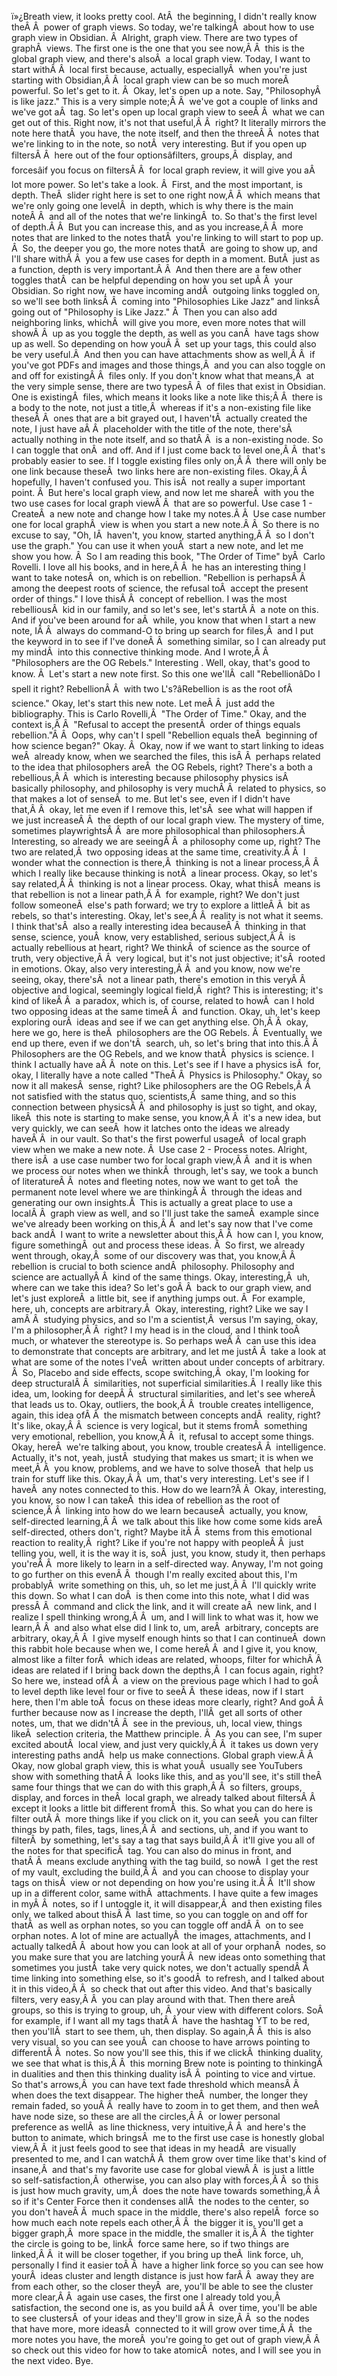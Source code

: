 ï»¿Breath view, it looks pretty cool. AtÂ  the beginning, I didn't really know theÂ Â  power of graph views. So today, we're talkingÂ  about how to use graph view in Obsidian. Â  Alright, graph view. There are two types of graphÂ  views. The first one is the one that you see now,Â Â  this is the global graph view, and there's alsoÂ  a local graph view. Today, I want to start withÂ Â  local first because, actually, especiallyÂ  when you're just starting with Obsidian,Â Â  local graph view can be so much moreÂ  powerful. So let's get to it. Â  Okay, let's open up a note. Say, "PhilosophyÂ  is like jazz." This is a very simple note;Â Â  we've got a couple of links and we've got aÂ  tag. So let's open up local graph view to seeÂ Â  what we can get out of this. Right now, it's not that useful,Â Â  right? It literally mirrors the note here thatÂ  you have, the note itself, and then the threeÂ Â  notes that we're linking to in the note, so notÂ  very interesting. But if you open up filtersÂ Â  here out of the four optionsâfilters, groups,Â  display, and forcesâif you focus on filtersÂ Â  for local graph review, it will give you aÂ  lot more power. So let's take a look. Â  First, and the most important, is depth. TheÂ  slider right here is set to one right now,Â Â  which means that we're only going one levelÂ  in depth, which is why there is the main noteÂ Â  and all of the notes that we're linkingÂ  to. So that's the first level of depth.Â Â  But you can increase this, and as you increase,Â Â  more notes that are linked to the notes thatÂ  you're linking to will start to pop up. Â  So, the deeper you go, the more notes thatÂ  are going to show up, and I'll share withÂ Â  you a few use cases for depth in a moment. ButÂ  just as a function, depth is very important.Â Â  And then there are a few other toggles thatÂ  can be helpful depending on how you set upÂ Â  your Obsidian. So right now, we have incoming andÂ  outgoing links toggled on, so we'll see both linksÂ Â  coming into "Philosophies Like Jazz" and linksÂ  going out of "Philosophy is Like Jazz." Â  Then you can also add neighboring links, whichÂ  will give you more, even more notes that will showÂ Â  up as you toggle the depth, as well as you canÂ  have tags show up as well. So depending on how youÂ Â  set up your tags, this could also be very useful.Â  And then you can have attachments show as well,Â Â  if you've got PDFs and images and those things,Â  and you can also toggle on and off for existingÂ Â  files only. If you don't know what that means,Â  at the very simple sense, there are two typesÂ Â  of files that exist in Obsidian. One is existingÂ  files, which means it looks like a note like this;Â Â  there is a body to the note, not just a title,Â  whereas if it's a non-existing file like theseÂ Â  ones that are a bit grayed out, I haven'tÂ  actually created the note, I just have aÂ Â  placeholder with the title of the note, there'sÂ  actually nothing in the note itself, and so thatÂ Â  is a non-existing node. So I can toggle that onÂ  and off. And if I just come back to level one,Â Â  that's probably easier to see. If I toggle existing files only on,Â Â  there will only be one link because theseÂ  two links here are non-existing files. Okay,Â Â  hopefully, I haven't confused you. This isÂ  not really a super important point. Â  But here's local graph view, and now let me shareÂ  with you the two use cases for local graph viewÂ Â  that are so powerful. Use case 1 - CreateÂ  a new note and change how I take my notes.Â Â  Use case number one for local graphÂ  view is when you start a new note.Â Â  So there is no excuse to say, "Oh, IÂ  haven't, you know, started anything,Â Â  so I don't use the graph." You can use it when youÂ  start a new note, and let me show you how. Â  So I am reading this book, "The Order of Time" byÂ  Carlo Rovelli. I love all his books, and in here,Â Â  he has an interesting thing I want to take notesÂ  on, which is on rebellion. "Rebellion is perhapsÂ Â  among the deepest roots of science, the refusal toÂ  accept the present order of things." I love thisÂ Â  concept of rebellion. I was the most rebelliousÂ  kid in our family, and so let's see, let's startÂ Â  a note on this. And if you've been around for aÂ  while, you know that when I start a new note, IÂ Â  always do command-O to bring up search for files,Â  and I put the keyword in to see if I've doneÂ Â  something similar, so I can already put my mindÂ  into this connective thinking mode. And I wrote,Â Â  "Philosophers are the OG Rebels." Interesting . Well, okay, that's good to know. Â  Let's start a new note first. So this one we'llÂ  call "RebellionâDo I spell it right? RebellionÂ Â  with two L's?âRebellion is as the root ofÂ  science." Okay, let's start this new note. Let meÂ Â  just add the bibliography. This is Carlo Rovelli,Â  "The Order of Time." Okay, and the context is,Â Â  "Refusal to accept the presentÂ  order of things equals rebellion."Â Â  Oops, why can't I spell "Rebellion equals theÂ  beginning of how science began?" Okay. Â  Okay, now if we want to start linking to ideas weÂ  already know, when we searched the files, this isÂ Â  perhaps related to the idea that philosophers areÂ  the OG Rebels, right? There's a both a rebellious,Â Â  which is interesting because philosophy physics isÂ  basically philosophy, and philosophy is very muchÂ Â  related to physics, so that makes a lot of senseÂ  to me. But let's see, even if I didn't have that,Â Â  okay, let me even if I remove this, let'sÂ  see what will happen if we just increaseÂ Â  the depth of our local graph view. The mystery of time, sometimes playwrightsÂ Â  are more philosophical than philosophers.Â  Interesting, so already we are seeingÂ Â  a philosophy come up, right? The two are related,Â  two opposing ideas at the same time, creativity.Â Â  I wonder what the connection is there,Â  thinking is not a linear process,Â Â  which I really like because thinking is notÂ  a linear process. Okay, so let's say related,Â Â  thinking is not a linear process. Okay, what thisÂ  means is that rebellion is not a linear path,Â Â  for example, right? We don't just follow someoneÂ  else's path forward; we try to explore a littleÂ Â  bit as rebels, so that's interesting. Okay, let's see,Â Â  reality is not what it seems. I think that'sÂ  also a really interesting idea becauseÂ Â  thinking in that sense, science, youÂ  know, very established, serious subject,Â Â  is actually rebellious at heart, right? We thinkÂ  of science as the source of truth, very objective,Â Â  very logical, but it's not just objective; it'sÂ  rooted in emotions. Okay, also very interesting,Â Â  and you know, now we're seeing, okay, there'sÂ  not a linear path, there's emotion in this veryÂ Â  objective and logical, seemingly logical field,Â  right? This is interesting; it's kind of likeÂ Â  a paradox, which is, of course, related to howÂ  can I hold two opposing ideas at the same timeÂ Â  and function. Okay, uh, let's keep exploring ourÂ  ideas and see if we can get anything else. Oh,Â Â  okay, here we go, here is theÂ  philosophers are the OG Rebels. Â  Eventually, we end up there, even if we don'tÂ  search, uh, so let's bring that into this.Â Â  Philosophers are the OG Rebels, and we know thatÂ  physics is science. I think I actually have aÂ Â  note on this. Let's see if I have a physics isÂ  for, okay, I literally have a note called "TheÂ Â  Physics is Philosophy." Okay, so now it all makesÂ  sense, right? Like philosophers are the OG Rebels,Â Â  not satisfied with the status quo, scientists,Â  same thing, and so this connection between physicsÂ Â  and philosophy is just so tight, and okay, likeÂ  this note is starting to make sense, you know,Â Â  it's a new idea, but very quickly, we can seeÂ  how it latches onto the ideas we already haveÂ Â  in our vault. So that's the first powerful usageÂ  of local graph view when we make a new note. Â  Use case 2 - Process notes. Alright, there isÂ  a use case number two for local graph view,Â Â  and it is when we process our notes when we thinkÂ  through, let's say, we took a bunch of literatureÂ Â  notes and fleeting notes, now we want to get toÂ  the permanent note level where we are thinkingÂ Â  through the ideas and generating our own insights.Â  This is actually a great place to use a localÂ Â  graph view as well, and so I'll just take the sameÂ  example since we've already been working on this,Â Â  and let's say now that I've come back andÂ  I want to write a newsletter about this,Â Â  how can I, you know, figure somethingÂ  out and process these ideas. Â  So first, we already went through, okay,Â  some of our discovery was that, you know,Â Â  rebellion is crucial to both science andÂ  philosophy. Philosophy and science are actuallyÂ Â  kind of the same things. Okay, interesting,Â  uh, where can we take this idea? So let's goÂ Â  back to our graph view, and let's just exploreÂ  a little bit, see if anything jumps out. Â  For example, here, uh, concepts are arbitrary.Â  Okay, interesting, right? Like we say I amÂ Â  studying physics, and so I'm a scientist,Â  versus I'm saying, okay, I'm a philosopher,Â Â  right? I my head is in the cloud, and I think tooÂ  much, or whatever the stereotype is. So perhaps weÂ Â  can use this idea to demonstrate that concepts are arbitrary, and let me justÂ Â  take a look at what are some of the notes I'veÂ  written about under concepts of arbitrary. Â  So, Placebo and side effects, scope switching,Â  okay, I'm looking for deep structuralÂ Â  similarities, not superficial similarities.Â  I really like this idea, um, looking for deepÂ Â  structural similarities, and let's see whereÂ  that leads us to. Okay, outliers, the book,Â Â  trouble creates intelligence, again, this idea ofÂ Â  the mismatch between concepts andÂ  reality, right? It's like, okay,Â Â  science is very logical, but it stems fromÂ  something very emotional, rebellion, you know,Â Â  it, refusal to accept some things. Okay, hereÂ  we're talking about, you know, trouble createsÂ Â  intelligence. Actually, it's not, yeah, justÂ  studying that makes us smart; it is when we meet,Â Â  you know, problems, and we have to solve thoseÂ  that help us train for stuff like this. Okay,Â Â  um, that's very interesting. Let's see if I haveÂ  any notes connected to this. How do we learn?Â Â  Okay, interesting, you know, so now I can takeÂ  this idea of rebellion as the root of science,Â Â  linking into how do we learn becauseÂ  actually, you know, self-directed learning,Â Â  we talk about this like how come some kids areÂ  self-directed, others don't, right? Maybe itÂ Â  stems from this emotional reaction to reality,Â  right? Like if you're not happy with peopleÂ Â  just telling you, well, it is the way it is, soÂ  just, you know, study it, then perhaps you'reÂ Â  more likely to learn in a self-directed way. Anyway, I'm not going to go further on this evenÂ Â  though I'm really excited about this, I'm probablyÂ  write something on this, uh, so let me just,Â Â  I'll quickly write this down. So what I can doÂ  is then come into this note, what I did was pressÂ Â  command and click the link, and it will create aÂ  new link, and I realize I spell thinking wrong,Â Â  um, and I will link to what was it, how we learn,Â Â  and also what else did I link to, um, areÂ  arbitrary, concepts are arbitrary, okay,Â Â  I give myself enough hints so that I can continueÂ  down this rabbit hole because when we, I come hereÂ Â  and I give it, you know, almost like a filter forÂ  which ideas are related, whoops, filter for whichÂ Â  ideas are related if I bring back down the depths,Â  I can focus again, right? So here we, instead ofÂ Â  a view on the previous page which I had to goÂ  to level depth like level four or five to seeÂ Â  these ideas, now if I start here, then I'm able toÂ  focus on these ideas more clearly, right? And goÂ Â  further because now as I increase the depth, I'llÂ  get all sorts of other notes, um, that we didn'tÂ Â  see in the previous, uh, local view, things likeÂ  selection criteria, the Matthew principle. Â  As you can see, I'm super excited aboutÂ  local view, and just very quickly,Â Â  it takes us down very interesting paths andÂ  help us make connections. Global graph view.Â Â  Okay, now global graph view, this is what youÂ  usually see YouTubers show with something thatÂ Â  looks like this, and as you'll see, it's still theÂ  same four things that we can do with this graph,Â Â  so filters, groups, display, and forces in theÂ  local graph, we already talked about filtersÂ Â  except it looks a little bit different fromÂ  this. So what you can do here is filter outÂ Â  more things like if you click on it, you can seeÂ  you can filter things by path, files, tags, lines,Â Â  and sections, uh, and if you want to filterÂ  by something, let's say a tag that says build,Â Â  it'll give you all of the notes for that specificÂ  tag. You can also do minus in front, and thatÂ Â  means exclude anything with the tag build, so nowÂ  I get the rest of my vault, excluding the build,Â Â  and you can choose to display your tags on thisÂ  view or not depending on how you're using it.Â Â  It'll show up in a different color, same withÂ  attachments. I have quite a few images in myÂ Â  notes, so if I untoggle it, it will disappear,Â  and then existing files only, we talked about thisÂ Â  last time, so you can toggle on and off for thatÂ  as well as orphan notes, so you can toggle off andÂ Â  on to see orphan notes. A lot of mine are actuallyÂ  the images, attachments, and I actually talkedÂ Â  about how you can look at all of your orphanÂ  nodes, so you make sure that you are latching yourÂ Â  new ideas onto something that sometimes you justÂ  take very quick notes, we don't actually spendÂ Â  time linking into something else, so it's goodÂ  to refresh, and I talked about it in this video,Â Â  so check that out after this video. And that's basically filters, very easy,Â Â  you can play around with that. Then there areÂ  groups, so this is trying to group, uh, Â  your view with different colors. SoÂ  for example, if I want all my tags thatÂ Â  have the hashtag YT to be red, then you'llÂ  start to see them, uh, then display. So again,Â Â  this is also very visual, so you can see youÂ  can choose to have arrows pointing to differentÂ Â  notes. So now you'll see this, this if we clickÂ  thinking duality, we see that what is this,Â Â  this morning Brew note is pointing to thinkingÂ  in dualities and then this thinking duality isÂ Â  pointing to vice and virtue. So that's arrows,Â  you can have text fade threshold which meansÂ Â  when does the text disappear. The higher theÂ  number, the longer they remain faded, so youÂ Â  really have to zoom in to get them, and then weÂ  have node size, so these are all the circles,Â Â  or lower personal preference as wellÂ  as line thickness, very intuitive,Â Â  and here's the button to animate, which bringsÂ  me to the first use case is honestly global view,Â Â  it just feels good to see that ideas in my headÂ  are visually presented to me, and I can watchÂ Â  them grow over time like that's kind of insane,Â  and that's my favorite use case for global viewÂ Â  is just a little so self-satisfaction,Â  otherwise, you can also play with forces,Â Â  so this is just how much gravity, um,Â  does the note have towards something,Â Â  so if it's Center Force then it condenses allÂ  the nodes to the center, so you don't haveÂ Â  much space in the middle, there's also repelÂ  force so how much each note repels each other,Â Â  the bigger it is, you'll get a bigger graph,Â  more space in the middle, the smaller it is,Â Â  the tighter the circle is going to be, linkÂ  force same here, so if two things are linked,Â Â  it will be closer together, if you bring up theÂ  link force, uh, personally I find it easier toÂ Â  have a higher link force so you can see how yourÂ  ideas cluster and length distance is just how farÂ Â  away they are from each other, so the closer theyÂ  are, you'll be able to see the cluster more clear,Â Â  again use cases, the first one I already told you,Â  satisfaction, the second one is, as you build aÂ Â  over time, you'll be able to see clustersÂ  of your ideas and they'll grow in size,Â Â  so the nodes that have more, more ideasÂ  connected to it will grow over time,Â Â  the more notes you have, the moreÂ  you're going to get out of graph view,Â Â  so check out this video for how to take atomicÂ  notes, and I will see you in the next video. Bye.
